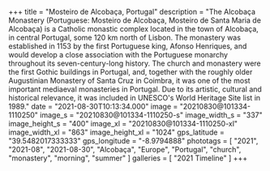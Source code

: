 +++
title = "Mosteiro de Alcobaça, Portugal"
description = "The Alcobaça Monastery (Portuguese: Mosteiro de Alcobaça, Mosteiro de Santa Maria de Alcobaça) is a Catholic monastic complex located in the town of Alcobaça, in central Portugal, some 120 km north of Lisbon. The monastery was established in 1153 by the first Portuguese king, Afonso Henriques, and would develop a close association with the Portuguese monarchy throughout its seven-century-long history. The church and monastery were the first Gothic buildings in Portugal, and, together with the roughly older Augustinian Monastery of Santa Cruz in Coimbra, it was one of the most important mediaeval monasteries in Portugal. Due to its artistic, cultural and historical relevance, it was included in UNESCO's World Heritage Site list in 1989."
date = "2021-08-30T10:13:34.000"
image = "20210830@101334-1110250"
image_s = "20210830@101334-1110250-s"
image_width_s = "337"
image_height_s = "400"
image_xl = "20210830@101334-1110250-xl"
image_width_xl = "863"
image_height_xl = "1024"
gps_latitude = "39.5482017333333"
gps_longitude = "-8.9794888"
phototags = [ "2021", "2021-08", "2021-08-30", "Alcobaça", "Europe", "Portugal", "church", "monastery", "morning", "summer" ]
galleries = [ "2021 Timeline" ]
+++
